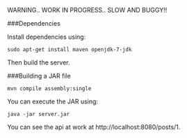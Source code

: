 

WARNING.. WORK IN PROGRESS.. SLOW AND BUGGY!!

###Dependencies

Install dependencies using:

    sudo apt-get install maven openjdk-7-jdk

Then build the server.

###Building a JAR file

    mvn compile assembly:single

You can execute the JAR using:

    java -jar server.jar 

You can see the api at work at http://localhost:8080/posts/1.